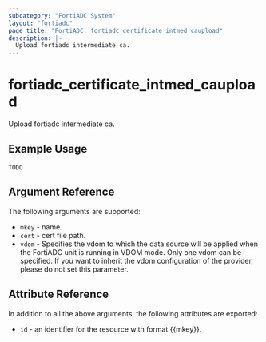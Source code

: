 ```yaml
---
subcategory: "FortiADC System"
layout: "fortiadc"
page_title: "FortiADC: fortiadc_certificate_intmed_caupload"
description: |-
  Upload fortiadc intermediate ca.
---
```


# fortiadc_certificate_intmed_caupload
Upload fortiadc intermediate ca.

## Example Usage
```hcl
TODO
```

## Argument Reference

The following arguments are supported:

* `mkey` - name.
* `cert` - cert file path.
* `vdom` - Specifies the vdom to which the data source will be applied when the FortiADC unit is running in VDOM mode. Only one vdom can be specified. If you want to inherit the vdom configuration of the provider, please do not set this parameter.

## Attribute Reference

In addition to all the above arguments, the following attributes are exported:
* `id` - an identifier for the resource with format {{mkey}}.

